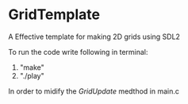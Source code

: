# GridTemplate
A Effective template for making 2D grids using SDL2

To run the code write following in terminal:
  1) "make"
  2) "./play"

In order to midify the *GridUpdate* medthod in main.c
